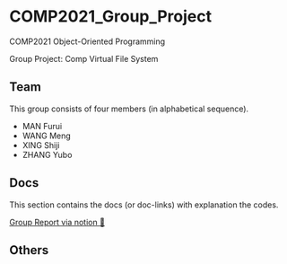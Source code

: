 # COMP2021_Group_Project

COMP2021 Object-Oriented Programming

Group Project: Comp Virtual File System

## Team

This group consists of four members (in alphabetical sequence).
- MAN Furui
- WANG Meng
- XING Shiji
- ZHANG Yubo

## Docs

This section contains the docs (or doc-links) with explanation the codes.

[Group Report via notion 🔗](https://www.notion.so/moenupa/Comp-Virtual-File-System-CVFS-ac5846a342064f7f88ad9361e6e088d8)

## Others
